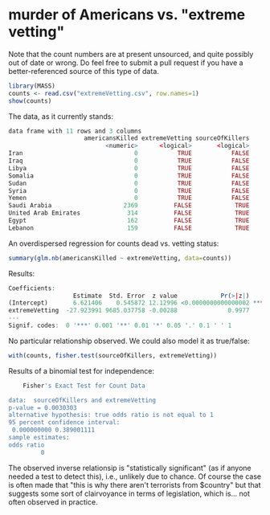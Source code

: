 # murder of Americans vs. "extreme vetting"

Note that the count numbers are at present unsourced, and quite possibly out of date or wrong.
Do feel free to submit a pull request if you have a better-referenced source of this type of data.

```r
library(MASS)
counts <- read.csv("extremeVetting.csv", row.names=1)
show(counts)
```

The data, as it currently stands:

```r
data frame with 11 rows and 3 columns
                     americansKilled extremeVetting sourceOfKillers
                           <numeric>      <logical>       <logical>
Iran                               0           TRUE           FALSE
Iraq                               0           TRUE           FALSE
Libya                              0           TRUE           FALSE
Somalia                            0           TRUE           FALSE
Sudan                              0           TRUE           FALSE
Syria                              0           TRUE           FALSE
Yemen                              0           TRUE           FALSE
Saudi Arabia                    2369          FALSE            TRUE
United Arab Emirates             314          FALSE            TRUE
Egypt                            162          FALSE            TRUE
Lebanon                          159          FALSE            TRUE
```

An overdispersed regression for counts dead vs. vetting status:

```r
summary(glm.nb(americansKilled ~ extremeVetting, data=counts))
```

Results:

```r
Coefficients:
                  Estimate  Std. Error  z value            Pr(>|z|)    
(Intercept)       6.621406    0.545872 12.12996 <0.0000000000000002 ***
extremeVetting  -27.923991 9685.037758 -0.00288              0.9977    
---
Signif. codes:  0 '***' 0.001 '**' 0.01 '*' 0.05 '.' 0.1 ' ' 1
```

No particular relationship observed.
We could also model it as true/false:

```r
with(counts, fisher.test(sourceOfKillers, extremeVetting))
```

Results of a binomial test for independence:

```r
	Fisher's Exact Test for Count Data

data:  sourceOfKillers and extremeVetting
p-value = 0.0030303
alternative hypothesis: true odds ratio is not equal to 1
95 percent confidence interval:
 0.000000000 0.389001111
sample estimates:
odds ratio 
         0 
```

The observed inverse relationsip is "statistically significant" (as if anyone needed a test to detect this), i.e.,
unlikely due to chance.  Of course the case is often made that "this is why there aren't terrorists from $country"
but that suggests some sort of clairvoyance in terms of legislation, which is... not often observed in practice.
